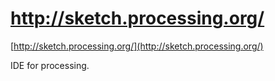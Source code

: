 <!--
id: 568730122
link: http://tumblr.atmos.org/post/568730122/http-sketch-processing-org
slug: http-sketch-processing-org
date: Mon May 03 2010 11:45:45 GMT-0700 (PDT)
publish: 2010-05-03
tags: 
title: http://sketch.processing.org/
-->


http://sketch.processing.org/
=============================

[http://sketch.processing.org/](http://sketch.processing.org/)

IDE for processing.

